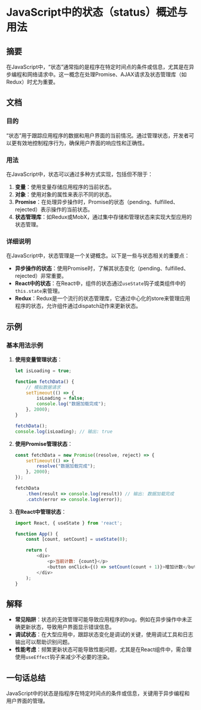 <!--
Meta Description: # JavaScript中的状态（status）概述与用法 ## 摘要 在JavaScript中，“状态”通常指的是程序在特定时间点的条件或信息，尤其是在异步编程和网络请求中。这一概念在处理Promise、AJAX请求及状态管理库（如Redux）时尤为重要。 ## 文档 ### 目的 “状态”用于跟...
Meta Keywords: fetchdata, console, log, 在javascript中, usestate
-->

# JavaScript中的状态（status）概述与用法

## 摘要
在JavaScript中，“状态”通常指的是程序在特定时间点的条件或信息，尤其是在异步编程和网络请求中。这一概念在处理Promise、AJAX请求及状态管理库（如Redux）时尤为重要。

## 文档
### 目的
“状态”用于跟踪应用程序的数据和用户界面的当前情况。通过管理状态，开发者可以更有效地控制程序行为，确保用户界面的响应性和正确性。

### 用法
在JavaScript中，状态可以通过多种方式实现，包括但不限于：
1. **变量**：使用变量存储应用程序的当前状态。
2. **对象**：使用对象的属性来表示不同的状态。
3. **Promise**：在处理异步操作时，Promise的状态（pending、fulfilled、rejected）表示操作的当前状态。
4. **状态管理库**：如Redux或MobX，通过集中存储和管理状态来实现大型应用的状态管理。

### 详细说明
在JavaScript中，状态管理是一个关键概念。以下是一些与状态相关的重要点：
- **异步操作的状态**：使用Promise时，了解其状态变化（pending、fulfilled、rejected）非常重要。
- **React中的状态**：在React中，组件的状态通过`useState`钩子或类组件中的`this.state`来管理。
- **Redux**：Redux是一个流行的状态管理库，它通过中心化的store来管理应用程序的状态，允许组件通过dispatch动作来更新状态。

## 示例
### 基本用法示例
1. **使用变量管理状态**：
   ```javascript
   let isLoading = true;

   function fetchData() {
       // 模拟数据请求
       setTimeout(() => {
           isLoading = false;
           console.log("数据加载完成");
       }, 2000);
   }

   fetchData();
   console.log(isLoading); // 输出: true
   ```

2. **使用Promise管理状态**：
   ```javascript
   const fetchData = new Promise((resolve, reject) => {
       setTimeout(() => {
           resolve("数据加载完成");
       }, 2000);
   });

   fetchData
       .then(result => console.log(result)) // 输出: 数据加载完成
       .catch(error => console.log(error));
   ```

3. **在React中管理状态**：
   ```javascript
   import React, { useState } from 'react';

   function App() {
       const [count, setCount] = useState(0);

       return (
           <div>
               <p>当前计数: {count}</p>
               <button onClick={() => setCount(count + 1)}>增加计数</button>
           </div>
       );
   }
   ```

## 解释
- **常见陷阱**：状态的无效管理可能导致应用程序的bug，例如在异步操作中未正确更新状态，导致用户界面显示错误信息。
- **调试状态**：在大型应用中，跟踪状态变化是调试的关键，使用调试工具和日志输出可以帮助识别问题。
- **性能考虑**：频繁更新状态可能导致性能问题，尤其是在React组件中，需合理使用`useEffect`钩子来减少不必要的渲染。

## 一句话总结
JavaScript中的状态是指程序在特定时间点的条件或信息，关键用于异步编程和用户界面的管理。